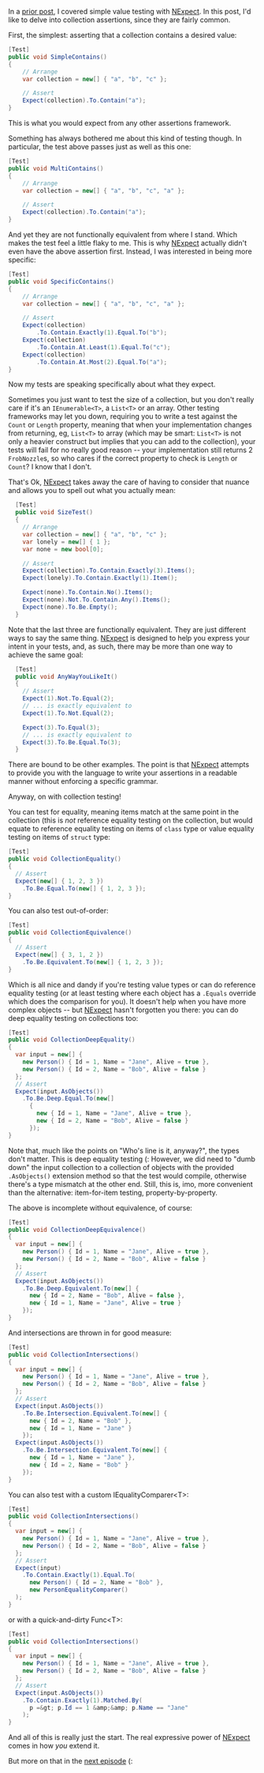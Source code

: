 In a [prior post](20170917_NExpectLevel1.md), I covered simple value testing with
[NExpect](https://github.com/fluffynuts/NExpect). In this post, I'd like to delve into collection assertions, since they are fairly common.

First, the simplest: asserting that a collection contains a desired value:
```csharp
[Test]
public void SimpleContains()
{
    // Arrange
    var collection = new[] { "a", "b", "c" };

    // Assert
    Expect(collection).To.Contain("a");
}
```
This is what you would expect from any other assertions framework.

Something has always bothered me about this kind of testing though. In particular, 
the test above passes just as well as this one:
```csharp
[Test]
public void MultiContains()
{
    // Arrange
    var collection = new[] { "a", "b", "c", "a" };

    // Assert
    Expect(collection).To.Contain("a");
}
```
And yet they are not functionally equivalent from where I stand.
Which makes the test feel a little flaky to me. This is why
[NExpect](https://github.com/fluffynuts/NExpect) actually didn't even have the
above assertion first. Instead, I was interested in being more specific:
```csharp
[Test]
public void SpecificContains()
{
    // Arrange
    var collection = new[] { "a", "b", "c", "a" };

    // Assert
    Expect(collection)
        .To.Contain.Exactly(1).Equal.To("b");
    Expect(collection)
        .To.Contain.At.Least(1).Equal.To("c");
    Expect(collection)
        .To.Contain.At.Most(2).Equal.To("a");
}
```
Now my tests are speaking specifically about what they expect.

Sometimes you just want to test the size of a collection, but you
don't really care if it's an `IEnumerable<T>`, a `List<T>` or an array.
Other testing frameworks may let you down, requiring you to write a test against the
`Count` or `Length` property, meaning that when
your implementation changes from returning, eg, `List<T>` to array
(which may be smart: `List<T>` is not only a heavier construct but implies that you can add
to the collection), your tests will fail for no really good reason --
your implementation still returns 2 `FrobNozzle`s, so who cares if the correct property to
check is `Length` or `Count`? I know that I don't.

That's Ok, [NExpect](https://github.com/fluffynuts/NExpect) takes away the care of having to consider that nuance and allows you to spell out what you actually mean:

```csharp
  [Test]
  public void SizeTest()
  {
    // Arrange
    var collection = new[] { "a", "b", "c" };
    var lonely = new[] { 1 };
    var none = new bool[0];

    // Assert
    Expect(collection).To.Contain.Exactly(3).Items();
    Expect(lonely).To.Contain.Exactly(1).Item();

    Expect(none).To.Contain.No().Items();
    Expect(none).Not.To.Contain.Any().Items();
    Expect(none).To.Be.Empty();
  }
```

Note that the last three are functionally equivalent. They are just different ways to say the same thing. [NExpect](https://github.com/fluffynuts/NExpect) is
designed to help you express your intent in your tests, and, as such, there may be more than one way to achieve the same goal:

```csharp
  [Test]
  public void AnyWayYouLikeIt()
  {
    // Assert
    Expect(1).Not.To.Equal(2);
    // ... is exactly equivalent to
    Expect(1).To.Not.Equal(2);

    Expect(3).To.Equal(3);
    // ... is exactly equivalent to
    Expect(3).To.Be.Equal.To(3);
  }
```

There are bound to be other examples. The point is that 
[NExpect](https://github.com/fluffynuts/NExpect) attempts to provide you with the language
to write your assertions in a readable manner without enforcing a specific grammar.

Anyway, on with collection testing!

You can test for equality, meaning items match at the same point in the collection (this is 
_not_ reference equality testing on the collection, but would equate to reference equality 
testing on items of `class` type or value equality testing on items of `struct` type:
```csharp
[Test]
public void CollectionEquality()
{
  // Assert
  Expect(new[] { 1, 2, 3 })
    .To.Be.Equal.To(new[] { 1, 2, 3 });
}
```
You can also test out-of-order:
```csharp
[Test]
public void CollectionEquivalence()
{
  // Assert
  Expect(new[] { 3, 1, 2 })
    .To.Be.Equivalent.To(new[] { 1, 2, 3 });
}
```
Which is all nice and dandy if you're testing value types or can do reference equality testing 
(or at least testing where each object has a `.Equals` override which does the comparison for 
you). It doesn't help when you have more complex objects -- but 
[NExpect](https://github.com/fluffynuts/NExpect) hasn't forgotten you there: you can do deep 
equality testing on collections too:

```csharp
[Test]
public void CollectionDeepEquality()
{
  var input = new[] {
    new Person() { Id = 1, Name = "Jane", Alive = true },
    new Person() { Id = 2, Name = "Bob", Alive = false }
  };
  // Assert
  Expect(input.AsObjects())
    .To.Be.Deep.Equal.To(new[]
      {
        new { Id = 1, Name = "Jane", Alive = true },
        new { Id = 2, Name = "Bob", Alive = false }
      });
}
```

Note that, much like the points on "Who's line is it, anyway?", the types don't matter. 
This is deep equality testing (: However, we did need to "dumb down" the input collection to 
a collection of objects with the provided `.AsObjects()` extension method so that the test 
would compile, otherwise there's a type mismatch at the other end. Still, this is, imo, 
more convenient than the alternative: item-for-item testing, property-by-property.

The above is incomplete without equivalence, of course:

```csharp
[Test]
public void CollectionDeepEquivalence()
{
  var input = new[] {
    new Person() { Id = 1, Name = "Jane", Alive = true },
    new Person() { Id = 2, Name = "Bob", Alive = false }
  };
  // Assert
  Expect(input.AsObjects())
    .To.Be.Deep.Equivalent.To(new[] {
      new { Id = 2, Name = "Bob", Alive = false },
      new { Id = 1, Name = "Jane", Alive = true }
    });
}
```

And intersections are thrown in for good measure:

```csharp
[Test]
public void CollectionIntersections()
{
  var input = new[] {
    new Person() { Id = 1, Name = "Jane", Alive = true },
    new Person() { Id = 2, Name = "Bob", Alive = false }
  };
  // Assert
  Expect(input.AsObjects())
    .To.Be.Intersection.Equivalent.To(new[] {
      new { Id = 2, Name = "Bob" },
      new { Id = 1, Name = "Jane" }
    });
  Expect(input.AsObjects())
    .To.Be.Intersection.Equivalent.To(new[] {
      new { Id = 1, Name = "Jane" },
      new { Id = 2, Name = "Bob" }
    });
}
```

You can also test with a custom IEqualityComparer&lt;T&gt;:

```csharp
[Test]
public void CollectionIntersections()
{
  var input = new[] {
    new Person() { Id = 1, Name = "Jane", Alive = true },
    new Person() { Id = 2, Name = "Bob", Alive = false }
  };
  // Assert
  Expect(input)
    .To.Contain.Exactly(1).Equal.To(
      new Person() { Id = 2, Name = "Bob" },
      new PersonEqualityComparer()
  );
}
```

or with a quick-and-dirty Func&lt;T&gt;:

```csharp
[Test]
public void CollectionIntersections()
{
  var input = new[] {
    new Person() { Id = 1, Name = "Jane", Alive = true },
    new Person() { Id = 2, Name = "Bob", Alive = false }
  };
  // Assert
  Expect(input.AsObjects())
    .To.Contain.Exactly(1).Matched.By(
      p =&gt; p.Id == 1 &amp;&amp; p.Name == "Jane"
    );
}
```

And all of this is really just the start. The real expressive power of 
[NExpect](https://github.com/fluffynuts/NExpect) comes in how _you_ extend it.

But more on that in the [next episode](20170917_NExpectLevel3.md) (:
